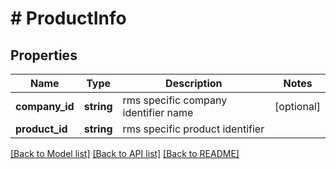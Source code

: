 # # ProductInfo

## Properties

Name | Type | Description | Notes
------------ | ------------- | ------------- | -------------
**company_id** | **string** | rms specific company identifier name | [optional] 
**product_id** | **string** | rms specific product identifier | 

[[Back to Model list]](../../README.md#documentation-for-models) [[Back to API list]](../../README.md#documentation-for-api-endpoints) [[Back to README]](../../README.md)


